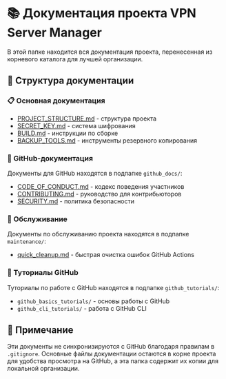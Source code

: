 # 📚 Документация проекта VPN Server Manager

В этой папке находится вся документация проекта, перенесенная из корневого каталога для лучшей организации.

## 📁 Структура документации

### 📋 Основная документация
- [PROJECT_STRUCTURE.md](PROJECT_STRUCTURE.md) - структура проекта
- [SECRET_KEY.md](SECRET_KEY.md) - система шифрования
- [BUILD.md](BUILD.md) - инструкции по сборке
- [BACKUP_TOOLS.md](BACKUP_TOOLS.md) - инструменты резервного копирования

### 📝 GitHub-документация
Документы для GitHub находятся в подпапке `github_docs/`:
- [CODE_OF_CONDUCT.md](github_docs/CODE_OF_CONDUCT.md) - кодекс поведения участников
- [CONTRIBUTING.md](github_docs/CONTRIBUTING.md) - руководство для контрибьюторов
- [SECURITY.md](github_docs/SECURITY.md) - политика безопасности

### 🔧 Обслуживание
Документы по обслуживанию проекта находятся в подпапке `maintenance/`:
- [quick_cleanup.md](maintenance/quick_cleanup.md) - быстрая очистка ошибок GitHub Actions

### 📘 Туториалы GitHub
Туториалы по работе с GitHub находятся в подпапке `github_tutorials/`:
- `github_basics_tutorials/` - основы работы с GitHub
- `github_cli_tutorials/` - работа с GitHub CLI

## 📌 Примечание

Эти документы не синхронизируются с GitHub благодаря правилам в `.gitignore`. Основные файлы документации остаются в корне проекта для удобства просмотра на GitHub, а эта папка содержит их копии для локальной организации.

